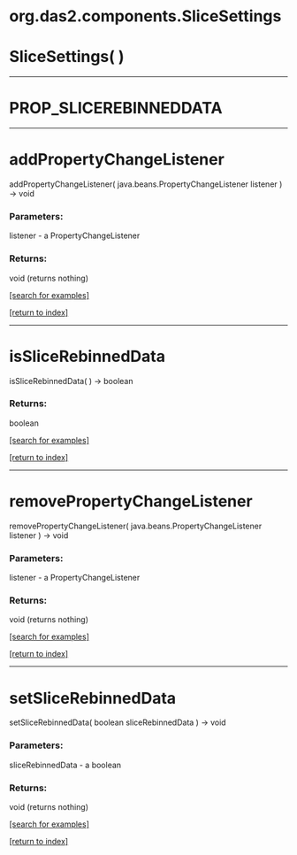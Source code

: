 # org.das2.components.SliceSettings



# SliceSettings( )


***
<a name="PROP_SLICEREBINNEDDATA"></a>
# PROP_SLICEREBINNEDDATA



***
<a name="addPropertyChangeListener"></a>
# addPropertyChangeListener
addPropertyChangeListener( java.beans.PropertyChangeListener listener ) &rarr; void



### Parameters:
listener - a PropertyChangeListener

### Returns:
void (returns nothing)


<a href="https://github.com/autoplot/dev/search?q=addPropertyChangeListener&unscoped_q=addPropertyChangeListener">[search for examples]</a>

<a href="https://github.com/autoplot/documentation/blob/master/javadoc/index-all.md">[return to index]</a>

***
<a name="isSliceRebinnedData"></a>
# isSliceRebinnedData
isSliceRebinnedData(  ) &rarr; boolean



### Returns:
boolean


<a href="https://github.com/autoplot/dev/search?q=isSliceRebinnedData&unscoped_q=isSliceRebinnedData">[search for examples]</a>

<a href="https://github.com/autoplot/documentation/blob/master/javadoc/index-all.md">[return to index]</a>

***
<a name="removePropertyChangeListener"></a>
# removePropertyChangeListener
removePropertyChangeListener( java.beans.PropertyChangeListener listener ) &rarr; void



### Parameters:
listener - a PropertyChangeListener

### Returns:
void (returns nothing)


<a href="https://github.com/autoplot/dev/search?q=removePropertyChangeListener&unscoped_q=removePropertyChangeListener">[search for examples]</a>

<a href="https://github.com/autoplot/documentation/blob/master/javadoc/index-all.md">[return to index]</a>

***
<a name="setSliceRebinnedData"></a>
# setSliceRebinnedData
setSliceRebinnedData( boolean sliceRebinnedData ) &rarr; void



### Parameters:
sliceRebinnedData - a boolean

### Returns:
void (returns nothing)


<a href="https://github.com/autoplot/dev/search?q=setSliceRebinnedData&unscoped_q=setSliceRebinnedData">[search for examples]</a>

<a href="https://github.com/autoplot/documentation/blob/master/javadoc/index-all.md">[return to index]</a>

